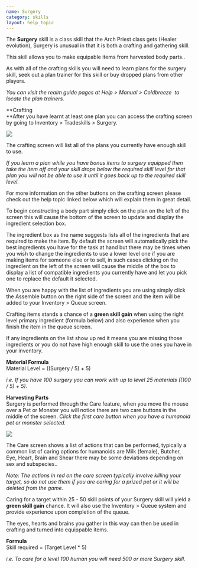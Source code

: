 ```yaml
---
name: Surgery
category: skills
layout: help_topic
---
```

The **Surgery** skill is a class skill that the Arch Priest class gets (Healer evolution), Surgery is unusual in that it is both a crafting and gathering skill.

This skill allows you to make equipable items from harvested body parts..

As with all of the crafting skills you will need to learn plans for the surgery skill, seek out a plan trainer for this skill or buy dropped plans from other players.

_You can visit the realm guide pages at Help > Manual > Coldbreeze  to locate the plan trainers._

**Crafting  
**After you have learnt at least one plan you can access the crafting screen by going to Inventory > Tradeskills > Surgery.

[![](https://lohcdn.com/images/t_surgery2.jpg)](https://lohcdn.com/images/surgery2.jpg)

The crafting screen will list all of the plans you currently have enough skill to use.

_If you learn a plan while you have bonus items to surgery equipped then take the item off and your skill drops below the required skill level for that plan you will not be able to use it until it goes back up to the required skill level._

For more information on the other buttons on the crafting screen please check out the help topic linked below which will explain them in great detail.

To begin constructing a body part simply click on the plan on the left of the screen this will cause the bottom of the screen to update and display the ingredient selection box.

The ingredient box as the name suggests lists all of the ingredients that are required to make the item. By default the screen will automatically pick the best ingredients you have for the task at hand but there may be times when you wish to change the ingredients to use a lower level one if you are making items for someone else or to sell, in such cases clicking on the ingredient on the left of the screen will cause the middle of the box to display a list of compatible ingredients you currently have and let you pick one to replace the default it selected.

When you are happy with the list of ingredients you are using simply click the Assemble button on the right side of the screen and the item will be added to your Inventory > Queue screen.

Crafting items stands a chance of a **green skill gain** when using the right level primary ingredient (formula below) and also experience when you finish the item in the queue screen.

If any ingredients on the list show up red it means you are missing those ingredients or you do not have high enough skill to use the ones you have in your inventory.

**Material Formula**  
Material Level = ((Surgery / 5) + 5)

_i.e. If you have 100 surgery you can work with up to level 25 materials ((100 / 5) + 5)._

**Harvesting Parts**  
Surgery is performed through the Care feature, when you move the mouse over a Pet or Monster you will notice there are two care buttons in the middle of the screen. _Click the first care button when you have a humanoid pet or monster selected._

[![](https://lohcdn.com/images/t_surgery.jpg)](https://lohcdn.com/images/surgery.jpg)

The Care screen shows a list of actions that can be performed, typically a common list of caring options for humanoids are Milk (female), Butcher, Eye, Heart, Brain and Shear there may be some deviations depending on sex and subspecies..

_Note: The actions in red on the care screen typically involve killing your target, so do not use them if you are caring for a prized pet or it will be deleted from the game._

Caring for a target within 25 - 50 skill points of your Surgery skill will yield a **green skill gain** chance. It will also use the Inventory > Queue system and provide experience upon completion of the queue.

The eyes, hearts and brains you gather in this way can then be used in crafting and turned into equippable items.

**Formula**  
Skill required = (Target Level \* 5)

_i.e. To care for a level 100 human you will need 500 or more Surgery skill._